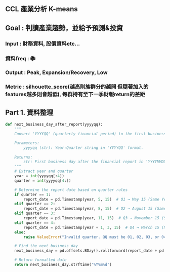 ## CCL 產業分析 K-means

## Goal : 判讀產業趨勢，並給予預測&投資  

### Input : 財務資料, 股價資料etc...
### 資料freq : 季 
### Output : Peak, Expansion/Recovery, Low
### Metric : silhouette_score(越高則族群分的越開 但隨著加入的features越多則會越低), 每群持有至下一季財報return的差距

## Part 1. 資料整理


```python
def next_business_day_after_report(yyyyqq):
    """
    Convert 'YYYYQQ' (quarterly financial period) to the first business day after the report date.

    Parameters:
        yyyyqq (str): Year-Quarter string in 'YYYYQQ' format.
    
    Returns:
        str: First business day after the financial report in 'YYYYMMDD' format.
    """
    # Extract year and quarter
    year = int(yyyyqq[:4])
    quarter = int(yyyyqq[4:])

    # Determine the report date based on quarter rules
    if quarter == 1:
        report_date = pd.Timestamp(year, 5, 15)  # Q1 → May 15 (Same Year)
    elif quarter == 2:
        report_date = pd.Timestamp(year, 8, 15)  # Q2 → August 15 (Same Year)
    elif quarter == 3:
        report_date = pd.Timestamp(year, 11, 15)  # Q3 → November 15 (Same Year)
    elif quarter == 4:
        report_date = pd.Timestamp(year + 1, 3, 15)  # Q4 → March 15 (Next Year)
    else:
        raise ValueError("Invalid quarter. QQ must be 01, 02, 03, or 04.")

    # Find the next business day
    next_business_day = pd.offsets.BDay().rollforward(report_date + pd.Timedelta(days=1))

    # Return formatted date
    return next_business_day.strftime('%Y%m%d')
```


```python

```
